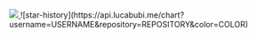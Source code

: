<a href = "https://github.com/madushadhanushka/simple-sqlite/graphs/contributors">
  <img src = "https://contrib.rocks/image?repo=madushadhanushka/simple-sqlite"/>
</a>
![star-history](https://api.lucabubi.me/chart?username=USERNAME&repository=REPOSITORY&color=COLOR)
